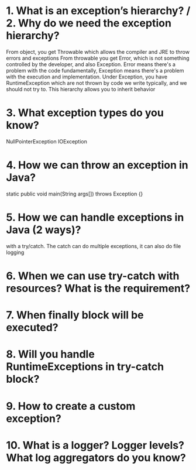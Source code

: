 
# 1. What is an exception’s hierarchy? / 2. Why do we need the exception hierarchy? 
From object, you get Throwable which allows the compiler and JRE to throw errors and exceptions
From throwable you get Error, which is not something controlled by the developer, and also
Exception. Error means there's a problem with the code fundamentally, Exception means there's a
problem with the execution and implementation. Under Exception, you have RuntimeException which
are not thrown by code we write typically, and we should not try to. This hierarchy allows you to
inherit behavior

# 3. What exception types do you know?
NullPointerException
IOException

# 4. How we can throw an exception in Java?
static public void main(String args[]) throws Exception {}

# 5. How we can handle exceptions in Java (2 ways)?
with a try/catch. The catch can do multiple exceptions, it can also do file logging 

# 6. When we can use try-catch with resources? What is the requirement?

# 7. When finally block will be executed?

# 8. Will you handle RuntimeExceptions in try-catch block?

# 9. How to create a custom exception?
# 10. What is a logger? Logger levels? What log aggregators do you know?